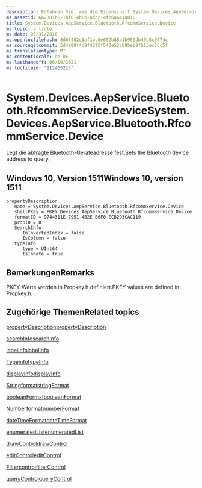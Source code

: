 ```yaml
---
description: Erfahren Sie, wie die Eigenschaft System.Devices.AepService.Bluetooth.RfcommService.Device die zu abfragende Bluetooth-Geräteadresse fest legt.
ms.assetid: 6a2381b6-1bf6-4b6b-adcc-4fb6a641a015
title: System.Devices.AepService.Bluetooth.RfcommService.Device
ms.topic: article
ms.date: 05/31/2018
ms.openlocfilehash: 8d0f402e1af1bc0e652b88b1b959db49b5c9774c
ms.sourcegitcommit: 5d4e99f4c8f42f5f543e52cb9beb9fb13ec56c5f
ms.translationtype: MT
ms.contentlocale: de-DE
ms.lasthandoff: 06/19/2021
ms.locfileid: "112405223"
---
```

# <a name="systemdevicesaepservicebluetoothrfcommservicedevice"></a><span data-ttu-id="cb926-103">System.Devices.AepService.Bluetooth.RfcommService.Device</span><span class="sxs-lookup"><span data-stu-id="cb926-103">System.Devices.AepService.Bluetooth.RfcommService.Device</span></span>

<span data-ttu-id="cb926-104">Legt die abfragte Bluetooth-Geräteadresse fest.</span><span class="sxs-lookup"><span data-stu-id="cb926-104">Sets the Bluetooth device address to query.</span></span>

## <a name="windows-10-version-1511"></a><span data-ttu-id="cb926-105">Windows 10, Version 1511</span><span class="sxs-lookup"><span data-stu-id="cb926-105">Windows 10, version 1511</span></span>

```
propertyDescription
   name = System.Devices.AepService.Bluetooth.RfcommService.Device
   shellPKey = PKEY_Devices_AepService_Bluetooth_RfcommService_Device
   formatID = 9744311E-7951-4B2E-B6F0-ECB293CAC119
   propID = 8
   SearchInfo
      InInvertedIndex = false
      IsColumn = false
   typeInfo
      type = UInt64
      IsInnate = true
```

## <a name="remarks"></a><span data-ttu-id="cb926-106">Bemerkungen</span><span class="sxs-lookup"><span data-stu-id="cb926-106">Remarks</span></span>

<span data-ttu-id="cb926-107">PKEY-Werte werden in Propkey.h definiert.</span><span class="sxs-lookup"><span data-stu-id="cb926-107">PKEY values are defined in Propkey.h.</span></span>

## <a name="related-topics"></a><span data-ttu-id="cb926-108">Zugehörige Themen</span><span class="sxs-lookup"><span data-stu-id="cb926-108">Related topics</span></span>

<dl> <dt>

[<span data-ttu-id="cb926-109">propertyDescription</span><span class="sxs-lookup"><span data-stu-id="cb926-109">propertyDescription</span></span>](./propdesc-schema-propertydescription.md)
</dt> <dt>

[<span data-ttu-id="cb926-110">searchInfo</span><span class="sxs-lookup"><span data-stu-id="cb926-110">searchInfo</span></span>](./propdesc-schema-searchinfo.md)
</dt> <dt>

[<span data-ttu-id="cb926-111">labelInfo</span><span class="sxs-lookup"><span data-stu-id="cb926-111">labelInfo</span></span>](./propdesc-schema-labelinfo.md)
</dt> <dt>

[<span data-ttu-id="cb926-112">Typeinfo</span><span class="sxs-lookup"><span data-stu-id="cb926-112">typeInfo</span></span>](./propdesc-schema-typeinfo.md)
</dt> <dt>

[<span data-ttu-id="cb926-113">displayInfo</span><span class="sxs-lookup"><span data-stu-id="cb926-113">displayInfo</span></span>](./propdesc-schema-displayinfo.md)
</dt> <dt>

[<span data-ttu-id="cb926-114">Stringformat</span><span class="sxs-lookup"><span data-stu-id="cb926-114">stringFormat</span></span>](./propdesc-schema-stringformat.md)
</dt> <dt>

[<span data-ttu-id="cb926-115">booleanFormat</span><span class="sxs-lookup"><span data-stu-id="cb926-115">booleanFormat</span></span>](./propdesc-schema-booleanformat.md)
</dt> <dt>

[<span data-ttu-id="cb926-116">Numberformat</span><span class="sxs-lookup"><span data-stu-id="cb926-116">numberFormat</span></span>](./propdesc-schema-numberformat.md)
</dt> <dt>

[<span data-ttu-id="cb926-117">dateTimeFormat</span><span class="sxs-lookup"><span data-stu-id="cb926-117">dateTimeFormat</span></span>](./propdesc-schema-datetimeformat.md)
</dt> <dt>

[<span data-ttu-id="cb926-118">enumeratedList</span><span class="sxs-lookup"><span data-stu-id="cb926-118">enumeratedList</span></span>](./propdesc-schema-enumeratedlist.md)
</dt> <dt>

[<span data-ttu-id="cb926-119">drawControl</span><span class="sxs-lookup"><span data-stu-id="cb926-119">drawControl</span></span>](./propdesc-schema-drawcontrol.md)
</dt> <dt>

[<span data-ttu-id="cb926-120">editControl</span><span class="sxs-lookup"><span data-stu-id="cb926-120">editControl</span></span>](./propdesc-schema-editcontrol.md)
</dt> <dt>

[<span data-ttu-id="cb926-121">Filtercontrol</span><span class="sxs-lookup"><span data-stu-id="cb926-121">filterControl</span></span>](./propdesc-schema-filtercontrol.md)
</dt> <dt>

[<span data-ttu-id="cb926-122">queryControl</span><span class="sxs-lookup"><span data-stu-id="cb926-122">queryControl</span></span>](./propdesc-schema-querycontrol.md)
</dt> </dl>

 

 

